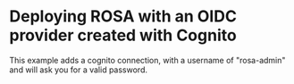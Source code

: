 # Deploying ROSA with an OIDC provider created with Cognito

This example adds a cognito connection, with a username of "rosa-admin" and will ask you for a valid password.
